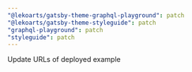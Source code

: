 ```yaml
---
"@lekoarts/gatsby-theme-graphql-playground": patch
"@lekoarts/gatsby-theme-styleguide": patch
"graphql-playground": patch
"styleguide": patch
---
```


Update URLs of deployed example
